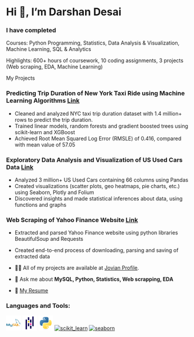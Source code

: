 # Hi 👋, I’m Darshan Desai
### I have completed
Courses: Python Programming, Statistics, Data Analysis & Visualization, Machine Learning, SQL & Analytics

Highlights: 600+ hours of coursework, 10 coding assignments, 3 projects (Web scraping, EDA, Machine Learning)

My Projects

### Predicting Trip Duration of New York Taxi Ride using Machine Learning Algorithms [Link](https://jovian.ai/darshandesai/ml-nyc-taxi-trip-duration)
* Cleaned and analyzed NYC taxi trip duration dataset with 1.4 million+ rows to predict the trip duration.
* Trained linear models, random forests and gradient boosted trees using scikit-learn and XGBoost
* Achieved Root Mean Squared Log Error (RMSLE) of 0.416, compared with mean value of 57.05

### Exploratory Data Analysis and Visualization of US Used Cars Data [Link](https://jovian.ai/darshandesai/eda-project) 
* Analyzed 3 million+ US Used Cars containing 66 columns using Pandas 
* Created visualizations (scatter plots, geo heatmaps, pie charts, etc.) using Seaborn, Plotly and Folium
* Discovered insights and made statistical inferences about data, using functions and graphs

### Web Scraping of Yahoo Finance Website [Link](https://jovian.ai/darshandesai/yahoo-web-scraping-project) 
* Extracted and parsed Yahoo Finance website using python libraries BeautifulSoup and Requests
* Created end-to-end process of downloading, parsing and saving of extracted data

* 👨‍💻 All of my projects are available at [Jovian Profile](https://jovian.ai/darshandesai).

* :speech_balloon: Ask me about **MySQL, Python, Statistics, Web scrapping, EDA**

* :page_facing_up: [My Resume](https://docs.google.com/document/d/1Y7DZBQ6uTER50Uj5HIx1-uyYelZ3X4o48g6kugkyGfc)

### Languages and Tools:
[<img src="https://raw.githubusercontent.com/devicons/devicon/master/icons/mysql/mysql-original-wordmark.svg" alt="mysql" width="40" height="40" style="max-width: 100%;">](https://www.mysql.com)
[<img src="https://raw.githubusercontent.com/devicons/devicon/2ae2a900d2f041da66e950e4d48052658d850630/icons/pandas/pandas-original.svg" alt="pandas" width="40" height="40" style="max-width: 100%;">](https://pandas.pydata.org) 
[<img src="https://raw.githubusercontent.com/devicons/devicon/master/icons/python/python-original.svg" alt="python" width="40" height="40" style="max-width: 100%;">](https://www.python.org)
[<img src="https://camo.githubusercontent.com/69ce21304adac467a8251181f98932e1785abd9d718cdd8edc78d1abbf2dcb49/68747470733a2f2f75706c6f61642e77696b696d656469612e6f72672f77696b6970656469612f636f6d6d6f6e732f302f30352f5363696b69745f6c6561726e5f6c6f676f5f736d616c6c2e737667" alt="scikit_learn" width="40" height="40" data-canonical-src="https://upload.wikimedia.org/wikipedia/commons/0/05/Scikit_learn_logo_small.svg" style="max-width: 100%;">](https://scikit-learn.org/stable/)
[<img src="https://camo.githubusercontent.com/53ae1cb6abbfacfb463f0a0d2fbdb58acad261200cb61f3d32abd7ac0edacded/68747470733a2f2f736561626f726e2e7079646174612e6f72672f5f696d616765732f6c6f676f2d6d61726b2d6c6967687462672e737667" alt="seaborn" width="40" height="40" data-canonical-src="https://seaborn.pydata.org/_images/logo-mark-lightbg.svg" style="max-width: 100%;">](https://seaborn.pydata.org)






<!---
ddesai9/ddesai9 is a ✨ special ✨ repository because its `README.md` (this file) appears on your GitHub profile.
You can click the Preview link to take a look at your changes.
--->
